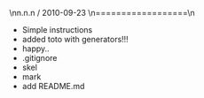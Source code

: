 \nn.n.n / 2010-09-23 \n==================\n
  * Simple instructions
  * added toto with generators!!!
  * happy..
  * .gitignore
  * skel
  * mark
  * add README.md
